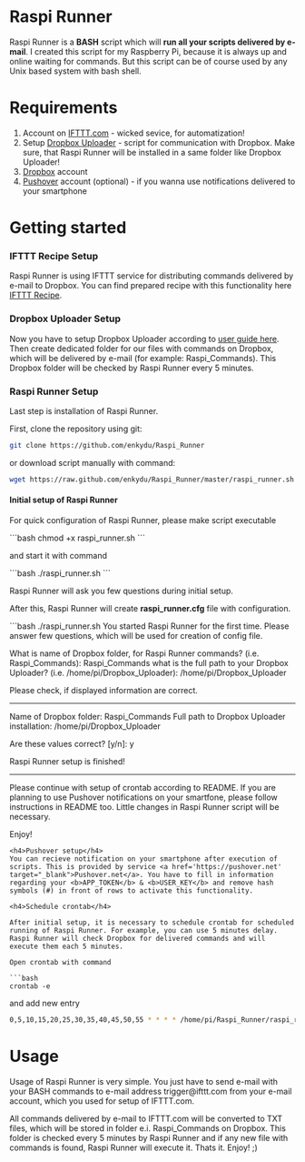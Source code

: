 Raspi Runner
============
Raspi Runner is a <b>BASH</b> script which will <b>run all your scripts delivered by e-mail</b>. I created this script for my Raspberry Pi, because it is always up and online waiting for commands. But this script can be of course used by any Unix based system with bash shell. 

Requirements
============
1. Account on <a href='http://ifttt.com' target="_blank">IFTTT.com</a> - wicked sevice, for automatization!
2. Setup <a href='https://github.com/andreafabrizi/Dropbox-Uploader' target="_blank">Dropbox Uploader</a> - script for communication with Dropbox. Make sure, that Raspi Runner will be installed in a same folder like Dropbox Uploader!
3. <a href='http://dropbox.com' target="_blank">Dropbox</a> account
4. <a href='https://pushover.net' target="_blank">Pushover</a> account (optional) - if you wanna use notifications delivered to your smartphone

Getting started
============

<h3>IFTTT Recipe Setup</h3>
Raspi Runner is using IFTTT service for distributing commands delivered by e-mail to Dropbox. You can find prepared recipe with this functionality here <a href='https://ifttt.com/recipes/105292' target="_blank">IFTTT Recipe</a>.

<h3>Dropbox Uploader Setup</h3>
Now you have to setup Dropbox Uploader according to <a href='https://github.com/andreafabrizi/Dropbox-Uploader' target="_blank">user guide here</a>. Then create dedicated folder for our files with commands on Dropbox, which will be delivered by e-mail (for example: Raspi_Commands). This Dropbox folder will be checked by Raspi Runner every 5 minutes. 

<h3>Raspi Runner Setup</h3>
Last step is installation of Raspi Runner. 

First, clone the repository using git:
```bash
git clone https://github.com/enkydu/Raspi_Runner
```
or download script manually with command:
```bash
wget https://raw.github.com/enkydu/Raspi_Runner/master/raspi_runner.sh
```

<h4>Initial setup of Raspi Runner</h4>
<p>For quick configuration of Raspi Runner, please make script executable</p>
```bash
chmod +x raspi_runner.sh
```
<p>and start it with command</p>
```bash
./raspi_runner.sh
```
<p>Raspi Runner will ask you few questions during initial setup.</p>
<p>After this, Raspi Runner will create <b>raspi_runner.cfg</b> file with configuration.</p>
```bash
./raspi_runner.sh
You started Raspi Runner for the first time.
Please answer few questions, which will be used for creation of config file.

What is name of Dropbox folder, for Raspi Runner commands? (i.e. Raspi_Commands): Raspi_Commands
what is the full path to your Dropbox Uploader? (i.e. /home/pi/Dropbox_Uploader): /home/pi/Dropbox_Uploader


Please check, if displayed information are correct.
***************************************************
Name of Dropbox folder: Raspi_Commands
Full path to Dropbox Uploader installation: /home/pi/Dropbox_Uploader

Are these values correct? [y/n]: y

Raspi Runner setup is finished!
***************************************
Please continue with setup of crontab according to README.
If you are planning to use Pushover notifications on your smartfone,
please follow instructions in README too. Little changes in Raspi Runner
script will be necessary.

Enjoy!
```
<h4>Pushover setup</h4>
You can recieve notification on your smartphone after execution of scripts. This is provided by service <a href='https://pushover.net' target="_blank">Pushover.net</a>. You have to fill in information regarding your <b>APP_TOKEN</b> & <b>USER_KEY</b> and remove hash symbols (#) in front of rows to activate this functionality. 

<h4>Schedule crontab</h4>

After initial setup, it is necessary to schedule crontab for scheduled running of Raspi Runner. For example, you can use 5 minutes delay. Raspi Runner will check Dropbox for delivered commands and will execute them each 5 minutes. 

Open crontab with command

```bash
crontab -e
```
and add new entry

```bash
0,5,10,15,20,25,30,35,40,45,50,55 * * * * /home/pi/Raspi_Runner/raspi_runner.sh > /dev/null 2>&1
```
Usage
============

<p>Usage of Raspi Runner is very simple. You just have to send e-mail with your BASH commands to e-mail address trigger@ifttt.com from your e-mail account, which you used for setup of IFTTT.com.</p>

<p>All commands delivered by e-mail to IFTTT.com will be converted to TXT files, which will be stored in folder e.i. Raspi_Commands on Dropbox. This folder is checked every 5 minutes by Raspi Runner and if any new file with commands is found, Raspi Runner will execute it. Thats it. Enjoy! ;)</p>
